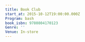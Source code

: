 ```yaml
---
title: Book Club
start_at: 2015-10-12T19:00:00.000Z
Program: bash
book_isbn: 9780804170123
Genre: ''
Venue: In-store
---
```


